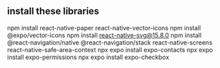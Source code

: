 ## install these libraries

npm install react-native-paper react-native-vector-icons
npm install @expo/vector-icons
npm install react-native-svg@15.8.0
npm install @react-navigation/native @react-navigation/stack react-native-screens react-native-safe-area-context
npx expo install expo-contacts
npx expo install expo-permissions
npx expo install expo-checkbox